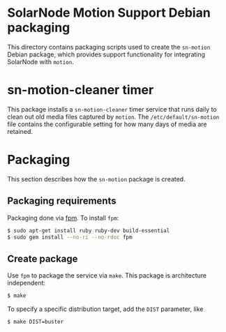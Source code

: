 # SolarNode Motion Support Debian packaging

This directory contains packaging scripts used to create the `sn-motion` Debian package, which
provides support functionality for integrating SolarNode with `motion`.

# sn-motion-cleaner timer

This package installs a `sn-motion-cleaner` timer service that runs daily to clean out old media
files captured by `motion`. The `/etc/default/sn-motion` file contains the configurable setting
for how many days of media are retained.

# Packaging

This section describes how the `sn-motion` package is created.

## Packaging requirements

Packaging done via [fpm][fpm]. To install `fpm`:

```sh
$ sudo apt-get install ruby ruby-dev build-essential
$ sudo gem install --no-ri --no-rdoc fpm
```

## Create package

Use `fpm` to package the service via `make`. This package is architecture independent:

```sh
$ make
```

To specify a specific distribution target, add the `DIST` parameter, like

```sh
$ make DIST=buster
```

[fpm]: https://github.com/jordansissel/fpm
